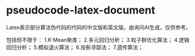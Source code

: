 # pseudocode-latex-document

Latex表示部分算法伪代码的代码的中文版和英文版，由询问AI生成，仅供参考。

包括但不限于： 1.K-Mean聚类； 2.多元回归分析； 3.粒子群优化算法； 4.逻辑回归分析； 5.模拟退火算法； 6.投影寻踪法； 7.遗传算法；

